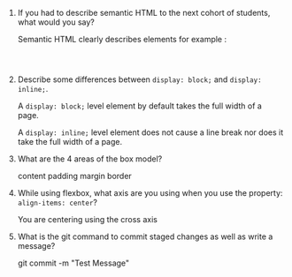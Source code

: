 1. If you had to describe semantic HTML to the next cohort of students, what would you say?

    Semantic HTML clearly describes elements for example : <footer> <article> <figure> <header>

2. Describe some differences between ```display: block;``` and ```display: inline;```.

    A ```display: block;``` level element by default takes the full width of a page.

    A ```display: inline;``` level element does not cause a line break nor does it take the full width of a page.

3. What are the 4 areas of the box model?

    content
    padding
    margin
    border

4. While using flexbox, what axis are you using when you use the property: ```align-items: center```?

    You are centering using the cross axis


5. What is the git command to commit staged changes as well as write a message?

    git commit -m "Test Message"

